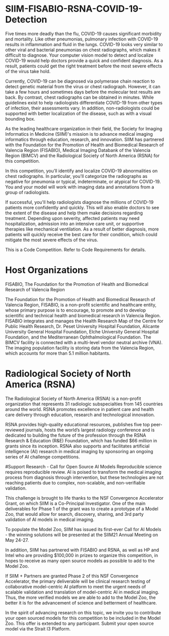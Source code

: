 # SIIM-FISABIO-RSNA-COVID-19-Detection
Five times more deadly than the flu, COVID-19 causes significant morbidity and mortality. Like other pneumonias, pulmonary infection with COVID-19 results in inflammation and fluid in the lungs. COVID-19 looks very similar to other viral and bacterial pneumonias on chest radiographs, which makes it difficult to diagnose. Your computer vision model to detect and localize COVID-19 would help doctors provide a quick and confident diagnosis. As a result, patients could get the right treatment before the most severe effects of the virus take hold.



Currently, COVID-19 can be diagnosed via polymerase chain reaction to detect genetic material from the virus or chest radiograph. However, it can take a few hours and sometimes days before the molecular test results are back. By contrast, chest radiographs can be obtained in minutes. While guidelines exist to help radiologists differentiate COVID-19 from other types of infection, their assessments vary. In addition, non-radiologists could be supported with better localization of the disease, such as with a visual bounding box.

As the leading healthcare organization in their field, the Society for Imaging Informatics in Medicine (SIIM)'s mission is to advance medical imaging informatics through education, research, and innovation. SIIM has partnered with the Foundation for the Promotion of Health and Biomedical Research of Valencia Region (FISABIO), Medical Imaging Databank of the Valencia Region (BIMCV) and the Radiological Society of North America (RSNA) for this competition.

In this competition, you’ll identify and localize COVID-19 abnormalities on chest radiographs. In particular, you'll categorize the radiographs as negative for pneumonia or typical, indeterminate, or atypical for COVID-19. You and your model will work with imaging data and annotations from a group of radiologists.

If successful, you'll help radiologists diagnose the millions of COVID-19 patients more confidently and quickly. This will also enable doctors to see the extent of the disease and help them make decisions regarding treatment. Depending upon severity, affected patients may need hospitalization, admission into an intensive care unit, or supportive therapies like mechanical ventilation. As a result of better diagnosis, more patients will quickly receive the best care for their condition, which could mitigate the most severe effects of the virus.



This is a Code Competition. Refer to Code Requirements for details.



# Host Organizations
FISABIO, The Foundation for the Promotion of Health and Biomedical Research of Valencia Region

The Foundation for the Promotion of Health and Biomedical Research of Valencia Region, FISABIO, is a non-profit scientific and healthcare entity, whose primary purpose is to encourage, to promote and to develop scientific and technical health and biomedical research in Valencia Region. FISABIO integrates and manages the Health Research Map of the Centre for Public Health Research, Dr. Peset University Hospital Foundation, Alicante University General Hospital Foundation, Elche University General Hospital Foundation, and the Mediterranean Ophthalmological Foundation. The BIMCV facility is connected with a multi-level vendor neutral archive (VNA). The imaging population facility is storing data from the Valencia Region, which accounts for more than 5.1 million habitants.

# Radiological Society of North America (RSNA)

The Radiological Society of North America (RSNA) is a non-profit organization that represents 31 radiologic subspecialties from 145 countries around the world. RSNA promotes excellence in patient care and health care delivery through education, research and technological innovation.

RSNA provides high-quality educational resources, publishes five top peer-reviewed journals, hosts the world’s largest radiology conference and is dedicated to building the future of the profession through the RSNA Research & Education (R&E) Foundation, which has funded $66 million in grants since its inception. RSNA also supports and facilitates artificial intelligence (AI) research in medical imaging by sponsoring an ongoing series of AI challenge competitions.


#Support Research - Call for Open Source AI Models
Reproducible science requires reproducible review. AI is poised to transform the medical imaging process from diagnosis through intervention, but these technologies are not reaching patients due to complex, non-scalable, and non-verifiable validation.



This challenge is brought to life thanks to the NSF Convergence Accelerator Grant, on which SIIM is a Co-Principal Investigator. One of the main deliverables for Phase 1 of the grant was to create a prototype of a Model Zoo, that would allow for search, discovery, sharing, and 3rd party validation of AI models in medical imaging.

To populate the Model Zoo, SIIM has issued its first-ever Call for AI Models - the winning solutions will be presented at the SIIM21 Annual Meeting on May 24-27.

In addition, SIIM has partnered with FISABIO and RSNA, as well as HP and Intel who are providing $100,000 in prizes to organize this competition, in hopes to receive as many open source models as possible to add to the Model Zoo.

If SIIM + Partners are granted Phase 2 of this NSF Convergence Accelerator, the primary deliverable will be clinical research testing of collaborative model-centric AI platform to meet the urgent needs of scalable validation and translation of model-centric AI in medical imaging. Thus, the more verified models we are able to add to the Model Zoo, the better it is for the advancement of science and betterment of healthcare.

In the spirit of advancing research on this topic, we invite you to contribute your open sourced models for this competition to be included in the Model Zoo. This offer is extended to any participant. Submit your open source model via the Strait I3 Platform.

